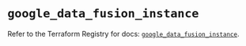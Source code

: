 # `google_data_fusion_instance`

Refer to the Terraform Registry for docs: [`google_data_fusion_instance`](https://registry.terraform.io/providers/hashicorp/google/6.36.0/docs/resources/data_fusion_instance).
